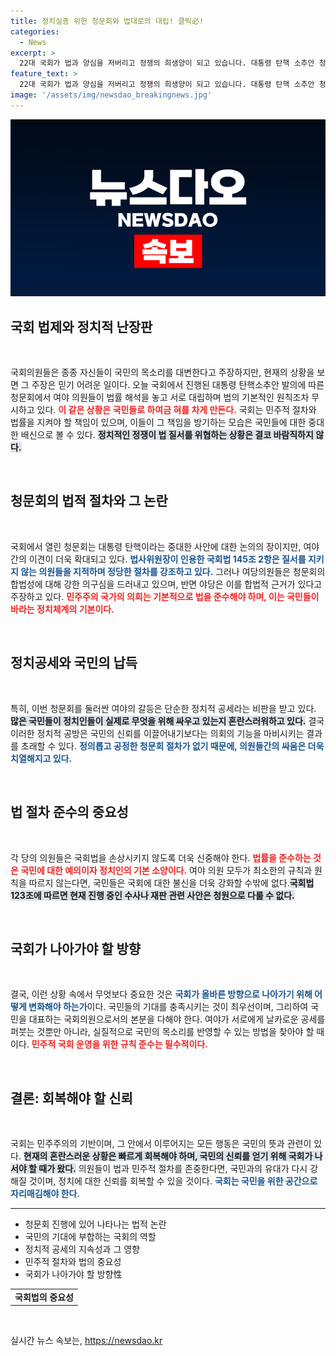 ```yaml
---
title: 정치실종 위헌 청문회와 법대로의 대립! 클릭必!
categories:
  - News
excerpt: >
  22대 국회가 법과 양심을 저버리고 정쟁의 희생양이 되고 있습니다. 대통령 탄핵 소추안 청문회에서 여야의 치열한 논쟁은 정치를 넘어 국민을 대표할 자격을 의심하게 만듭니다.
feature_text: >
  22대 국회가 법과 양심을 저버리고 정쟁의 희생양이 되고 있습니다. 대통령 탄핵 소추안 청문회에서 여야의 치열한 논쟁은 정치를 넘어 국민을 대표할 자격을 의심하게 만듭니다.
image: '/assets/img/newsdao_breakingnews.jpg'
---
```


<p><img src="/assets/img/newsdao_breakingnews.jpg" alt="ontimetimes 속보" /></p>

<h2 data-ke-size="size26">국회 법제와 정치적 난장판</h2>

<p data-ke-size="size16">&nbsp;</p>

<p>국회의원들은 종종 자신들이 국민의 목소리를 대변한다고 주장하지만, 현재의 상황을 보면 그 주장은 믿기 어려운 일이다. 오늘 국회에서 진행된 대통령 탄핵소추안 발의에 따른 청문회에서 여야 의원들이 법률 해석을 놓고 서로 대립하며 법의 기본적인 원칙조차 무시하고 있다. <b><span style="color: #ee2323;">이 같은 상황은 국민들로 하여금 혀를 차게 만든다.</span></b> 국회는 민주적 절차와 법률을 지켜야 할 책임이 있으며, 이들이 그 책임을 방기하는 모습은 국민들에 대한 중대한 배신으로 볼 수 있다. <b><span style="background-color: #21538527;">정치적인 정쟁이 법 질서를 위협하는 상황은 결코 바람직하지 않다.</span></b> </p>

<p data-ke-size="size16">&nbsp;</p>

<h2 data-ke-size="size26">청문회의 법적 절차와 그 논란</h2>

<p data-ke-size="size16">&nbsp;</p>

<p>국회에서 열린 청문회는 대통령 탄핵이라는 중대한 사안에 대한 논의의 장이지만, 여야 간의 이견이 더욱 확대되고 있다. <b><span style="color: #1a5490;">법사위원장이 인용한 국회법 145조 2항은 질서를 지키지 않는 의원들을 지적하며 정당한 절차를 강조하고 있다.</span></b> 그러나 여당의원들은 청문회의 합법성에 대해 강한 의구심을 드러내고 있으며, 반면 야당은 이를 합법적 근거가 있다고 주장하고 있다. <b><span style="color: #ee2323;">민주주의 국가의 의회는 기본적으로 법을 준수해야 하며, 이는 국민들이 바라는 정치체계의 기본이다.</span></b> </p>

<p data-ke-size="size16">&nbsp;</p>

<h2 data-ke-size="size26">정치공세와 국민의 납득</h2>

<p data-ke-size="size16">&nbsp;</p>

<p>특히, 이번 청문회를 둘러싼 여야의 갈등은 단순한 정치적 공세라는 비판을 받고 있다. <b><span style="background-color: #21538527;">많은 국민들이 정치인들이 실제로 무엇을 위해 싸우고 있는지 혼란스러워하고 있다.</span></b> 결국 이러한 정치적 공방은 국민의 신뢰를 이끌어내기보다는 의회의 기능을 마비시키는 결과를 초래할 수 있다. <b><span style="color: #1a5490;">정의롭고 공정한 청문회 절차가 없기 때문에, 의원들간의 싸움은 더욱 치열해지고 있다.</span></b></p>

<p data-ke-size="size16">&nbsp;</p>

<h2 data-ke-size="size26">법 절차 준수의 중요성</h2>

<p data-ke-size="size16">&nbsp;</p>

<p>각 당의 의원들은 국회법을 손상시키지 않도록 더욱 신중해야 한다. <b><span style="color: #ee2323;">법률을 준수하는 것은 국민에 대한 예의이자 정치인의 기본 소양이다.</span></b> 여야 의원 모두가 최소한의 규칙과 원칙을 따르지 않는다면, 국민들은 국회에 대한 불신을 더욱 강화할 수밖에 없다.<b><span style="background-color: #21538527;">국회법 123조에 따르면 현재 진행 중인 수사나 재판 관련 사안은 청원으로 다룰 수 없다.</span></b></p>

<p data-ke-size="size16">&nbsp;</p>

<h2 data-ke-size="size26">국회가 나아가야 할 방향</h2>

<p data-ke-size="size16">&nbsp;</p>

<p>결국, 이런 상황 속에서 무엇보다 중요한 것은 <b><span style="color: #1a5490;">국회가 올바른 방향으로 나아가기 위해 어떻게 변화해야 하는가</span></b>이다. 국민들의 기대를 충족시키는 것이 최우선이며, 그리하여 국민을 대표하는 국회의원으로서의 본분을 다해야 한다. 여야가 서로에게 날카로운 공세를 퍼붓는 것뿐만 아니라, 실질적으로 국민의 목소리를 반영할 수 있는 방법을 찾아야 할 때이다. <b><span style="color: #ee2323;">민주적 국회 운영을 위한 규칙 준수는 필수적이다.</span></b></p>

<p data-ke-size="size16">&nbsp;</p>

<h2 data-ke-size="size26">결론: 회복해야 할 신뢰</h2>

<p data-ke-size="size16">&nbsp;</p>

<p>국회는 민주주의의 기반이며, 그 안에서 이루어지는 모든 행동은 국민의 뜻과 관련이 있다. <b><span style="background-color: #21538527;">현재의 혼란스러운 상황은 빠르게 회복해야 하며, 국민의 신뢰를 얻기 위해 국회가 나서야 할 때가 왔다.</span></b> 의원들이 법과 민주적 절차를 존중한다면, 국민과의 유대가 다시 강해질 것이며, 정치에 대한 신뢰를 회복할 수 있을 것이다. <b><span style="color: #1a5490;">국회는 국민을 위한 공간으로 자리매김해야 한다.</span></b></p>

<hr>

<ul>
    <li>청문회 진행에 있어 나타나는 법적 논란</li>
    <li>국민의 기대에 부합하는 국회의 역할</li>
    <li>정치적 공세의 지속성과 그 영향</li>
    <li>민주적 절차와 법의 중요성</li>
    <li>국회가 나아가야 할 방향性</li>
</ul>

<table style="width: 100%; border-collapse: collapse;">
    <tr>
        <td style="text-align: center; height: 17px;"><b>국회법의 중요성</b></td>
    </tr>
</table>

<p data-ke-size="size16">&nbsp;</p>
실시간 뉴스 속보는, <a href="https://newsdao.kr" rel="dofollow">https://newsdao.kr</a>


